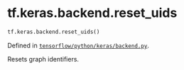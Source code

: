 <div itemscope itemtype="http://developers.google.com/ReferenceObject">
<meta itemprop="name" content="tf.keras.backend.reset_uids" />
<meta itemprop="path" content="Stable" />
</div>

# tf.keras.backend.reset_uids

``` python
tf.keras.backend.reset_uids()
```



Defined in [`tensorflow/python/keras/backend.py`](/code/stable/tensorflow/python/keras/backend.py).

Resets graph identifiers.
  